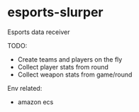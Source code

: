 # esports-slurper
Esports data receiver

TODO:
- Create teams and players on the fly
- Collect player stats from round
- Collect weapon stats from game/round

Env related:
- amazon ecs
